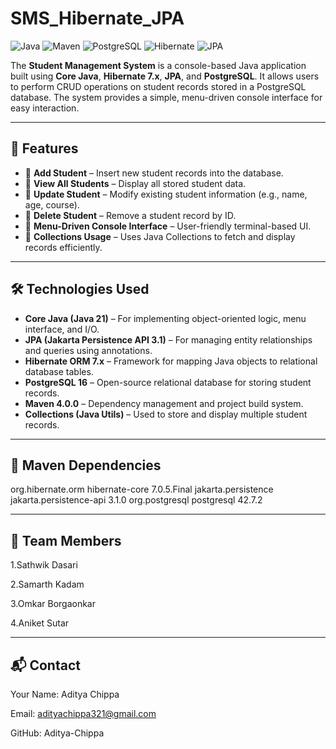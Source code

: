 # SMS_Hibernate_JPA 

![Java](https://img.shields.io/badge/Java-21-blue)
![Maven](https://img.shields.io/badge/Maven-4.0.0-red)
![PostgreSQL](https://img.shields.io/badge/PostgreSQL-16-green)
![Hibernate](https://img.shields.io/badge/Hibernate-7.0.1.Final-purple)
![JPA](https://img.shields.io/badge/JPA-3.1-yellow)

The **Student Management System** is a console-based Java application built using **Core Java**, **Hibernate 7.x**, **JPA**, and **PostgreSQL**. It allows users to perform CRUD operations on student records stored in a PostgreSQL database. The system provides a simple, menu-driven console interface for easy interaction.

---

## 🚀 Features

- 🔹 **Add Student** – Insert new student records into the database.
- 🔹 **View All Students** – Display all stored student data.
- 🔹 **Update Student** – Modify existing student information (e.g., name, age, course).
- 🔹 **Delete Student** – Remove a student record by ID.
- 🔹 **Menu-Driven Console Interface** – User-friendly terminal-based UI.
- 🔹 **Collections Usage** – Uses Java Collections to fetch and display records efficiently.

---

## 🛠️ Technologies Used

- **Core Java (Java 21)** – For implementing object-oriented logic, menu interface, and I/O.
- **JPA (Jakarta Persistence API 3.1)** – For managing entity relationships and queries using annotations.
- **Hibernate ORM 7.x** – Framework for mapping Java objects to relational database tables.
- **PostgreSQL 16** – Open-source relational database for storing student records.
- **Maven 4.0.0** – Dependency management and project build system.
- **Collections (Java Utils)** – Used to store and display multiple student records.

---

## 🧩 Maven Dependencies
<dependencies>
    <dependency>
        <groupId>org.hibernate.orm</groupId>
        <artifactId>hibernate-core</artifactId>
        <version>7.0.5.Final</version>
    </dependency>
    <dependency>
        <groupId>jakarta.persistence</groupId>
        <artifactId>jakarta.persistence-api</artifactId>
        <version>3.1.0</version>
    </dependency>
    <dependency>
        <groupId>org.postgresql</groupId>
        <artifactId>postgresql</artifactId>
        <version>42.7.2</version>
    </dependency>
</dependencies>

---

## 👥 Team Members
1.Sathwik Dasari

2.Samarth Kadam

3.Omkar Borgaonkar

4.Aniket Sutar

---

## 📬 Contact
Your Name: Aditya Chippa

Email: adityachippa321@gmail.com

GitHub: Aditya-Chippa

